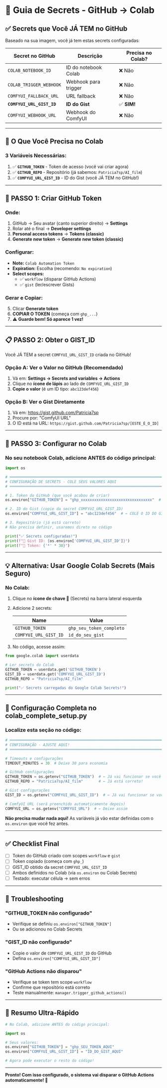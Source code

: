 # 🔐 **Guia de Secrets - GitHub → Colab**

## **✅ Secrets que Você JÁ TEM no GitHub**

Baseado na sua imagem, você já tem estas secrets configuradas:

| Secret no GitHub | Descrição | Precisa no Colab? |
|------------------|-----------|-------------------|
| `COLAB_NOTEBOOK_ID` | ID do notebook Colab | ❌ Não |
| `COLAB_TRIGGER_WEBHOOK` | Webhook para trigger | ❌ Não |
| `COMFYUI_FALLBACK_URL` | URL fallback | ❌ Não |
| **`COMFYUI_URL_GIST_ID`** | **ID do Gist** | ✅ **SIM!** |
| `COMFYUI_WEBHOOK_URL` | Webhook do ComfyUI | ❌ Não |

---

## **🎯 O Que Você Precisa no Colab**

### **3 Variáveis Necessárias:**

1. ✅ **`GITHUB_TOKEN`** - Token de acesso (você vai criar agora)
2. ✅ **`GITHUB_REPO`** - Repositório (já sabemos: `Patricia7sp/AI_film`)
3. ✅ **`COMFYUI_URL_GIST_ID`** - ID do Gist (você JÁ TEM no GitHub!)

---

## **📝 PASSO 1: Criar GitHub Token**

### **Onde:**
1. GitHub → Seu avatar (canto superior direito) → **Settings**
2. Rolar até o final → **Developer settings**
3. **Personal access tokens** → **Tokens (classic)**
4. **Generate new token** → **Generate new token (classic)**

### **Configurar:**
- **Note:** `Colab Automation Token`
- **Expiration:** Escolha (recomendo: `No expiration`)
- **Select scopes:**
  - ✅ `workflow` (disparar GitHub Actions)
  - ✅ `gist` (ler/escrever Gists)

### **Gerar e Copiar:**
5. Clicar **Generate token**
6. **COPIAR O TOKEN** (começa com `ghp_...`)
7. ⚠️ **Guarde bem! Só aparece 1 vez!**

---

## **📋 PASSO 2: Obter o GIST_ID**

Você JÁ TEM a secret `COMFYUI_URL_GIST_ID` criada no GitHub!

### **Opção A: Ver o Valor no GitHub** (Recomendado)

1. Vá em: **Settings → Secrets and variables → Actions**
2. Clique no **ícone de lápis** ao lado de `COMFYUI_URL_GIST_ID`
3. **Copie o valor** (é um ID tipo: `abc123def456`)

### **Opção B: Ver o Gist Diretamente**

1. Vá em: https://gist.github.com/Patricia7sp
2. Procure por: "ComfyUI URL"
3. O ID está na URL: `https://gist.github.com/Patricia7sp/[ESTE_É_O_ID]`

---

## **🚀 PASSO 3: Configurar no Colab**

### **No seu notebook Colab, adicione ANTES do código principal:**

```python
import os

# ════════════════════════════════════════════════════════════════════════════
# CONFIGURAÇÃO DE SECRETS - COLE SEUS VALORES AQUI
# ════════════════════════════════════════════════════════════════════════════

# 1. Token do GitHub (que você acabou de criar)
os.environ["GITHUB_TOKEN"] = "ghp_xxxxxxxxxxxxxxxxxxxxxxxxxxxxxxxx"  # ← COLE SEU TOKEN AQUI

# 2. ID do Gist (copie da secret COMFYUI_URL_GIST_ID)
os.environ["COMFYUI_URL_GIST_ID"] = "abc123def456"  # ← COLE O ID DO GIST AQUI

# 3. Repositório (já está correto)
# Não precisa definir, usaremos direto no código

print("✅ Secrets configuradas!")
print(f"📝 Gist ID: {os.environ['COMFYUI_URL_GIST_ID']}")
print(f"🔑 Token: {'*' * 30}")
```

---

## **💡 Alternativa: Usar Google Colab Secrets** (Mais Seguro)

### **No Colab:**

1. Clique no **ícone de chave 🔑** (Secrets) na barra lateral esquerda
2. Adicione 2 secrets:

   | Name | Value |
   |------|-------|
   | `GITHUB_TOKEN` | `ghp_seu_token_completo` |
   | `COMFYUI_URL_GIST_ID` | `id_do_seu_gist` |

3. No código, acesse assim:

```python
from google.colab import userdata

# Ler secrets do Colab
GITHUB_TOKEN = userdata.get('GITHUB_TOKEN')
GIST_ID = userdata.get('COMFYUI_URL_GIST_ID')
GITHUB_REPO = "Patricia7sp/AI_film"

print("✅ Secrets carregadas do Google Colab Secrets!")
```

---

## **🎯 Configuração Completa no colab_complete_setup.py**

### **Localize esta seção no código:**

```python
# ════════════════════════════════════════════════════════════════════════════
# CONFIGURAÇÃO - AJUSTE AQUI!
# ════════════════════════════════════════════════════════════════════════════

# Timeouts e configurações
TIMEOUT_MINUTES = 30  # Deixe 30 para economia

# GitHub configurações
GITHUB_TOKEN = os.getenv("GITHUB_TOKEN")  # ← Já vai funcionar se você definiu acima
GITHUB_REPO = "Patricia7sp/AI_film"       # ← Já está correto!

# Gist configurações
GIST_ID = os.getenv("COMFYUI_URL_GIST_ID")  # ← Já vai funcionar se você definiu acima

# ComfyUI URL (será preenchido automaticamente depois)
COMFYUI_URL = os.getenv("COMFYUI_URL")  # ← Deixe assim
```

**Não precisa mudar nada aqui!** As variáveis já vão estar definidas com o `os.environ` que você fez antes.

---

## **✅ Checklist Final**

- [ ] Token do GitHub criado com scopes `workflow` e `gist`
- [ ] Token copiado (começa com `ghp_`)
- [ ] GIST_ID obtido da secret `COMFYUI_URL_GIST_ID`
- [ ] Ambos definidos no Colab (via `os.environ` ou Colab Secrets)
- [ ] Testado: executar célula → sem erros

---

## **🐛 Troubleshooting**

### **"GITHUB_TOKEN não configurado"**
- Verifique se definiu `os.environ["GITHUB_TOKEN"]`
- Ou se adicionou no Colab Secrets

### **"GIST_ID não configurado"**
- Copie o valor de `COMFYUI_URL_GIST_ID` do GitHub
- Defina `os.environ["COMFYUI_URL_GIST_ID"]`

### **"GitHub Actions não disparou"**
- Verifique se token tem scope `workflow`
- Confirme que repositório está correto
- Teste manualmente: `manager.trigger_github_actions()`

---

## **📌 Resumo Ultra-Rápido**

```python
# No Colab, adicione ANTES do código principal:

import os

# Seus valores:
os.environ["GITHUB_TOKEN"] = "ghp_SEU_TOKEN_AQUI"
os.environ["COMFYUI_URL_GIST_ID"] = "ID_DO_GIST_AQUI"

# Agora pode executar o resto do código!
```

---

**Pronto! Com isso configurado, o sistema vai disparar o GitHub Actions automaticamente! 🚀**
